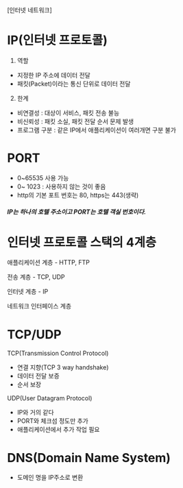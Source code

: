 [인터넷 네트워크]


# IP(인터넷 프로토콜)
 1. 역할 
- 지정한 IP 주소에 데이터 전달
 - 패킷(Packet)이라는 통신 단위로 데이터 전달
 2. 한계
 - 비연결성 : 대상이 서비스, 패킷 전송 불능
 - 비신뢰성 : 패킷 소실, 패킷 전달 순서 문제 발생
 - 프로그램 구분 : 같은 IP에서 애플리케이션이 여러개면 구분 불가

 # PORT
- 0~65535 사용 가능
- 0~ 1023 : 사용하지 않는 것이 좋음
- http의 기본 포트 번호는 80, https는 443(생략)
  
##### IP는 하나의 호텔 주소이고 PORT는 호텔 객실 번호이다.

# 인터넷 프로토콜 스택의 4계층

애플리케이션 계층 - HTTP, FTP

전송 계층 - TCP, UDP

인터넷 계층 - IP

네트워크 인터페이스 계층

# TCP/UDP

TCP(Transmission Control Protocol)
- 연결 지향(TCP 3 way handshake)
- 데이터 전달 보증
- 순서 보장

UDP(User Datagram Protocol)
- IP와 거의 같다
- PORT와 체크섬 정도만 추가
 - 애플리케이션에서 추가 작업 필요


# DNS(Domain Name System)
- 도메인 명을 IP주소로 변환
